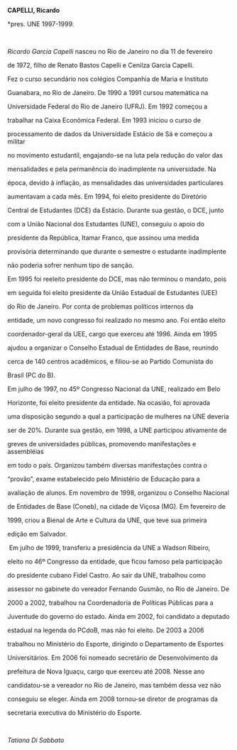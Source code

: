 **CAPELLI, Ricardo**



\*pres. UNE 1997-1999.



 



*Ricardo Garcia Capelli* nasceu no Rio de Janeiro no dia 11 de fevereiro

de 1972, filho de Renato Bastos Capelli e Cenilza Garcia Capelli.



Fez o curso secundário nos colégios Companhia de Maria e Instituto

Guanabara, no Rio de Janeiro. De 1990 a 1991 cursou matemática na

Universidade Federal do Rio de Janeiro (UFRJ). Em 1992 começou a

trabalhar na Caixa Econômica Federal. Em 1993 iniciou o curso de

processamento de dados da Universidade Estácio de Sá e começou a militar

no movimento estudantil, engajando-se na luta pela redução do valor das

mensalidades e pela permanência do inadimplente na universidade. Na

época, devido à inflação, as mensalidades das universidades particulares

aumentavam a cada mês. Em 1994, foi eleito presidente do Diretório

Central de Estudantes (DCE) da Estácio. Durante sua gestão, o DCE, junto

com a União Nacional dos Estudantes (UNE), conseguiu o apoio do

presidente da República, Itamar Franco, que assinou uma medida

provisória determinando que durante o semestre o estudante inadimplente

não poderia sofrer nenhum tipo de sanção.



Em 1995 foi reeleito presidente do DCE, mas não terminou o mandato, pois

em seguida foi eleito presidente da União Estadual de Estudantes (UEE)

do Rio de Janeiro. Por conta de problemas políticos internos da

entidade, um novo congresso foi realizado no mesmo ano. Foi então eleito

coordenador-geral da UEE, cargo que exerceu até 1996. Ainda em 1995

ajudou a organizar o Conselho Estadual de Entidades de Base, reunindo

cerca de 140 centros acadêmicos, e filiou-se ao Partido Comunista do

Brasil (PC do B).



Em julho de 1997, no 45º Congresso Nacional da UNE, realizado em Belo

Horizonte, foi eleito presidente da entidade. Na ocasião, foi aprovada

uma disposição segundo a qual a participação de mulheres na UNE deveria

ser de 20%. Durante sua gestão, em 1998, a UNE participou ativamente de

greves de universidades públicas, promovendo manifestações e assembléias

em todo o país. Organizou também diversas manifestações contra o

“provão”, exame estabelecido pelo Ministério de Educação para a

avaliação de alunos. Em novembro de 1998, organizou o Conselho Nacional

de Entidades de Base (Coneb), na cidade de Viçosa (MG). Em fevereiro de

1999, criou a Bienal de Arte e Cultura da UNE, que teve sua primeira

edição em Salvador.



 Em julho de 1999, transferiu a presidência da UNE a Wadson Ribeiro,

eleito no 46º Congresso da entidade, que ficou famoso pela participação

do presidente cubano Fidel Castro. Ao sair da UNE, trabalhou como

assessor no gabinete do vereador Fernando Gusmão, no Rio de Janeiro. De

2000 a 2002, trabalhou na Coordenadoria de Políticas Públicas para a

Juventude do governo do estado. Ainda em 2002, foi candidato a deputado

estadual na legenda do PCdoB, mas não foi eleito. De 2003 a 2006

trabalhou no Ministério do Esporte, dirigindo o Departamento de Esportes

Universitários. Em 2006 foi nomeado secretário de Desenvolvimento da

prefeitura de Nova Iguaçu, cargo que exerceu até 2008. Nesse ano

candidatou-se a vereador no Rio de Janeiro, mas também dessa vez não

conseguiu se eleger. Ainda em 2008 tornou-se diretor de programas da

secretaria executiva do Ministério do Esporte.



 



*Tatiana Di Sabbato*



 



